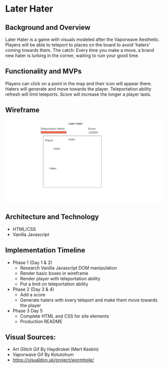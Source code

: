 # Later Hater

## Background and Overview
Later Hater is a game with visuals modeled after the Vaporwave Aesthetic. Players will be able to teleport to places on the board to avoid 'haters' coming towards them. The catch: Every time you make a move, a brand new hater is lurking in the corner, waiting to ruin your good time.

## Functionality and MVPs
Players can click on a point in the map and their icon will appear there. Haters will generate and move towards the player. Teleportation ability refresh will limit teleports. Score will increase the longer a player lasts. 

## Wireframe
![Wireframe](wireframe.JPG)

## Architecture and Technology 
* HTML/CSS
* Vanilla Javascript 

## Implementation Timeline
* Phase 1 (Day 1 & 2)
    * Research Vanilla Javascript DOM manipulation
    * Render basic boxes in wireframe
    * Render player with teleportation ability
    * Put a limit on teleportation ability
* Phase 2 (Day 3 & 4)
    * Add a score
    * Generate haters with every teleport and make them move towards the player
* Phase 3  Day 5
    * Complete HTML and CSS for site elements
    * Production README
    
 ## Visual Sources: 
 * Art Glitch Gif By Haydiroket (Mert Keskin)
 * Vaporwave Gif By Kotutohum
 * https://visualdon.uk/project/wormhole/
